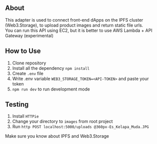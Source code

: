 ## About

This adapter is used to connect front-end dApps on the IPFS cluster (Web3.Storage),
to upload product images and return static file urls.  
You can run this API using EC2, but it is better to use AWS Lambda + API Gateway (experimental)

## How to Use

1. Clone repository
2. Install all the dependency `npm install`
3. Create `.env` file
4. Write .env variable `WEB3_STORAGE_TOKEN=<API-TOKEN>` and paste your token
5. `npm run dev` to run development mode

## Testing

1. Install `HTTPie`
2. Change your directory to `images` from root project
3. Run `http POST localhost:5000/uploads @360px-Es_Kelapa_Muda.JPG`

Make sure you know about IPFS and Web3.Storage
